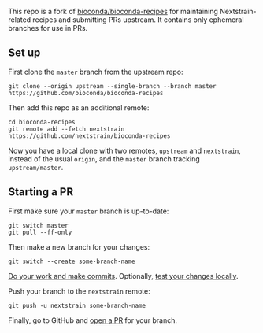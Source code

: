 This repo is a fork of [bioconda/bioconda-recipes][1] for maintaining
Nextstrain-related recipes and submitting PRs upstream.  It contains only
ephemeral branches for use in PRs.

## Set up

First clone the `master` branch from the upstream repo:

    git clone --origin upstream --single-branch --branch master https://github.com/bioconda/bioconda-recipes

Then add this repo as an additional remote:

    cd bioconda-recipes
    git remote add --fetch nextstrain https://github.com/nextstrain/bioconda-recipes

Now you have a local clone with two remotes, `upstream` and `nextstrain`,
instead of the usual `origin`, and the `master` branch tracking
`upstream/master`.

## Starting a PR

First make sure your `master` branch is up-to-date:

    git switch master
    git pull --ff-only

Then make a new branch for your changes:

    git switch --create some-branch-name

[Do your work and make commits][2].  Optionally, [test your changes locally][3].

Push your branch to the `nextstrain` remote:

    git push -u nextstrain some-branch-name

Finally, go to GitHub and [open a PR][4] for your branch.


[1]: https://github.com/bioconda/bioconda-recipes
[2]: https://bioconda.github.io/contributor/workflow.html#make-some-edits
[3]: https://bioconda.github.io/contributor/building-locally.html
[4]: https://bioconda.github.io/contributor/workflow.html#create-a-pull-request
